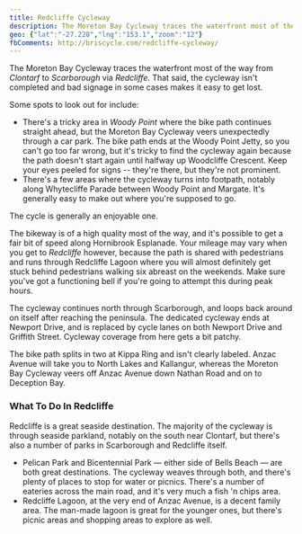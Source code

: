 ```yaml
---
title: Redcliffe Cycleway
description: The Moreton Bay Cycleway traces the waterfront most of the way from Clontarf to Scarborough via Redcliffe. That said, the cycleway isn't completed and bad signage in some cases makes it easy to get lost.
geo: {"lat":"-27.228","lng":"153.1","zoom":"12"}
fbComments: http://briscycle.com/redcliffe-cycleway/
---
```

The Moreton Bay Cycleway traces the waterfront most of the way from <em>Clontarf</em> to <em>Scarborough</em> via <em>Redcliffe</em>. That said, the cycleway isn't completed and bad signage in some cases makes it easy to get lost.

Some spots to look out for include:

<ul>
<li>There's a tricky area in <em>Woody Point</em> where the bike path continues straight ahead, but the Moreton Bay Cycleway veers unexpectedly through a car park. The bike path ends at the Woody Point Jetty, so you can't go too far wrong, but it's tricky to find the cycleway again because the path doesn't start again until halfway up Woodcliffe Crescent. Keep your eyes peeled for signs -- they're there, but they're not prominent.</li>
<li>There's a few areas where the cycleway turns into footpath, notably along Whytecliffe Parade between Woody Point and Margate. It's generally easy to make out where you're supposed to go.</li>
</ul>
The cycle is generally an enjoyable one.

The bikeway is of a high quality most of the way, and it's possible to get a fair bit of speed along Hornibrook Esplanade. Your mileage may vary when you get to <em>Redcliffe</em> however, because the path is shared with pedestrians and runs through Redcliffe Lagoon where you will almost definitely get stuck behind pedestrians walking six abreast on the weekends. Make sure you've got a functioning bell if you're going to attempt this during peak hours.

The cycleway continues north through Scarborough, and loops back around on itself after reaching the peninsula. The dedicated cycleway ends at Newport Drive, and is replaced by cycle lanes on both Newport Drive and Griffith Street. Cycleway coverage from here gets a bit patchy.

The bike path splits in two at Kippa Ring and isn't clearly labeled. Anzac Avenue will take you to North Lakes and Kallangur, whereas the Moreton Bay Cycleway veers off Anzac Avenue down Nathan Road and on to Deception Bay.

<h3>What To Do In Redcliffe</h3>
Redcliffe is a great seaside destination. The majority of the cycleway is through seaside parkland, notably on the south near Clontarf, but there's also a number of parks in Scarborough and Redcliffe itself.

<ul>
<li>Pelican Park and Bicentennial Park — either side of Bells Beach — are both great destinations. The cycleway weaves through both, and there's plenty of places to stop for water or picnics. There's a number of eateries across the main road, and it's very much a fish 'n chips area.</li>
<li>Redcliffe Lagoon, at the very end of Anzac Avenue, is a decent family area. The man-made lagoon is great for the younger ones, but there's picnic areas and shopping areas to explore as well.</li>
</ul>
